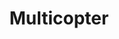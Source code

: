 ---
title: Multicopter
crosslinks:
- fpv
- drones
- TinyWhoop
- 3Dprinting
- radiocontrol
- RCClassifieds
- xkcd
- Quadcopter
- gifs
- fpvracing
- AddictedToBangGood
- nvidia
- Skookum
- HumanDrones
- SouthwestPodRacing
- electronics
- arduino
- AskReddit
---